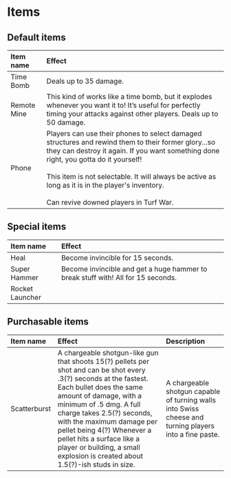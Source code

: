 # Items
## Default items
<table>
  <thead>
    <tr>
      <th align="left">Item name</th>
      <th align="left">Effect</th>
    </tr>
  </thead>
  <tbody>
    <tr>
      <td>Time Bomb</td>
      <td>Deals up to 35 damage.</td>
    </tr>
    <tr>
      <td>Remote Mine</td>
      <td>This kind of works like a time bomb, but it explodes whenever you want it to! It’s useful for perfectly timing your attacks against other players. Deals up to 50 damage.</td>
    </tr>
    <tr>
      <td>Phone</td>
      <td>
        Players can use their phones to select damaged structures and rewind them to their former glory…so they can destroy it again. If you want something done right, you gotta do it yourself!<br /><br />
        This item is not selectable. It will always be active as long as it is in the player's inventory.<br /><br />
        Can revive downed players in Turf War.
      </td>
    </tr>
  </tbody>
</table>

## Special items
<table>
  <thead>
    <tr>
      <th align="left">Item name</th>
      <th align="left">Effect</th>
    </tr>
  </thead>
  <tbody>
    <tr>
      <td>Heal</td>
      <td>Become invincible for 15 seconds.</td>
    </tr>
    <tr>
      <td>Super Hammer</td>
      <td>Become invincible and get a huge hammer to break stuff with! All for 15 seconds.</td>
    </tr>
    <tr>
      <td>Rocket Launcher</td>
      <td></td>
    </tr>
  </tbody>
</table>

## Purchasable items
<table>
  <thead>
    <tr>
      <th align="left">Item name</th>
      <th align="left">Effect</th>
      <th align="left">Description</th>
    </tr>
  </thead>
  <tbody>
    <tr>
      <td>Scatterburst</td>
      <td>A chargeable shotgun-like gun that shoots 15(?) pellets per shot and can be shot every .3(?) seconds at the fastest. Each bullet does the same amount of damage, with a minimum of .5 dmg. A full charge takes 2.5(?) seconds, with the maximum damage per pellet being 4(?) Whenever a pellet hits a surface like a player or building, a small explosion is created about 1.5(?)-ish studs in size.</td>
      <td>A chargeable shotgun capable of turning walls into Swiss cheese and turning players into a fine paste.</td>
    </tr>
  </tbody>
</table>
